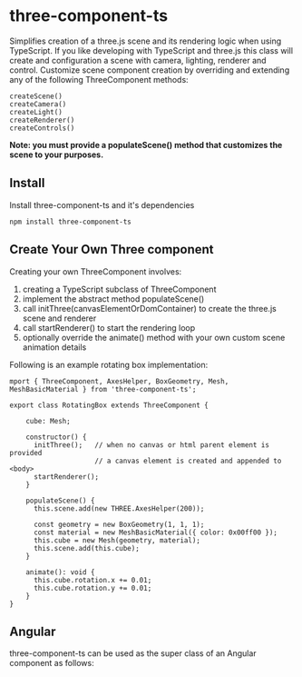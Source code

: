 # three-component-ts

Simplifies creation of a three.js scene and its rendering logic when using TypeScript. 
If you like developing with TypeScript and three.js this class will create and 
configuration a scene with camera, lighting, renderer and control. Customize 
scene component creation by overriding and extending any of the following 
ThreeComponent methods:
```
createScene()
createCamera()
createLight()
createRenderer()
createControls()
```

**Note: you must provide a populateScene() method that customizes the scene to your purposes.**


## Install

Install three-component-ts and it's dependencies
```
npm install three-component-ts
```

## Create Your Own Three component
Creating your own ThreeComponent involves:
1. creating a TypeScript subclass of ThreeComponent
2. implement the abstract method populateScene()
3. call initThree(canvasElementOrDomContainer) to create the three.js scene and renderer
4. call startRenderer() to start the rendering loop
5. optionally override the animate() method with your own custom scene animation details

Following is an example rotating box implementation:

```
mport { ThreeComponent, AxesHelper, BoxGeometry, Mesh, MeshBasicMaterial } from 'three-component-ts';

export class RotatingBox extends ThreeComponent {

    cube: Mesh;

    constructor() {
      initThree();   // when no canvas or html parent element is provided
                     // a canvas element is created and appended to <body> 
      startRenderer();
    }

    populateScene() {
      this.scene.add(new THREE.AxesHelper(200));

      const geometry = new BoxGeometry(1, 1, 1);
      const material = new MeshBasicMaterial({ color: 0x00ff00 });
      this.cube = new Mesh(geometry, material);
      this.scene.add(this.cube);
    }

    animate(): void {
      this.cube.rotation.x += 0.01;
      this.cube.rotation.y += 0.01;
    }
}
```

## Angular
three-component-ts can be used as the super class of an Angular component as follows:

```

```



